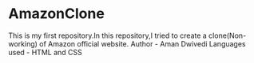 # AmazonClone
This is my first repository.In this repository,I tried to create a clone(Non-working) of Amazon official website.
Author - Aman Dwivedi
Languages used - HTML and CSS
